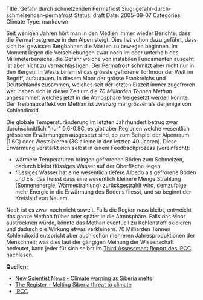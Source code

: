 Title: Gefahr durch schmelzenden Permafrost
Slug: gefahr-durch-schmelzenden-permafrost
Status: draft
Date: 2005-09-07
Categories: Climate
Type: markdown

Seit wenigen Jahren hört man in den Medien immer wieder Berichte, dass die Permafrostgrenze in den Alpen steigt. Dies hat schon dazu geführt, dass sich bei gewissen Bergbahnen die Masten zu bewegen beginnen. Im Moment liegen die Verschiebungen zwar noch im oder unterhalb des Millimeterbereichs, die Gefahr welche von instabilen Fundamenten ausgeht ist aber nicht zu vernachlässigen.
Der Permafrost schmilzt aber nicht nur in den Bergen! In Westsibirien ist das grösste gefrorene Torfmoor der Welt im Begriff, aufzutauen. In diesem Moor der grösse Frankreichs und Deutschlands zusammen, welches seit der letzten Eiszeit immer zugefroren war, haben sich in dieser Zeit um die _70 Milliarden Tonnen Methan_ angesammelt welches jetzt in die Atmosphäre freigesetzt werden könnte. Der Treibhauseffekt von Methan ist zwanzig mal grösser als derjenige von Kohlendioxid.

Die globale Temperaturänderung im letzten Jahrhundert betrug zwar durchschnittlich "nur" 0.6-0.8C, es gibt aber Regionen welche wesentlich grösseren Erwärmungen ausgesetzt sind, so zum Beispiel der Alpenraum (1.6C) oder Westsibieren (3C alleine in den letzten 40 Jahren). Diese Erwärmung verstärkt sich selbst in einem Feedbackprozess (vereinfacht):

- wärmere Temperaturen bringen gefrorenen Böden zum Schmelzen, dadurch bleibt flüssiges Wasser auf der Oberfläche liegen
- flüssiges Wasser hat eine wesentlich tiefere Albedo als gefrorene Böden und Eis, das heisst dass eine wesentlich kleinere Menge Strahlung (Sonnenenergie, Wärmestrahlung) zurückgestrahlt wird, demzufolge mehr Energie in die Erwärmung des Bodens fliesst, und so beginnt der Kreislauf von Neuem.

Noch ist es zwar noch nicht soweit. Falls die Region nass bleibt, entweicht das ganze Methan früher oder später in die Atmosphäre. Falls das Moor austrocknen würde, könnte das Methan eventuell zu Kohlenstoff oxidieren und dadurch die Wirkung etwas verkleinern. 70 Milliarden Tonnen Kohlendioxid entspricht aber auch schon mehreren Jahresproduktionen der Menschheit; was dies laut der gängigen Meinung der Wissenschaft bedeutet, kann jeder für sich selbst im [Third Assessment Report des IPCC](http://www.ipcc.ch/pub/online.htm) nachlesen.

**Quellen:**

- [New Scientist News - Climate warning as Siberia melts](http://www.newscientist.com/article.ns?id=mg18725124.500)
- [The Register - Melting Siberia threat to climate](http://www.theregister.co.uk/2005/08/11/melting_siberia_threat/)
- [IPCC](http://www.ipcc.ch/)
